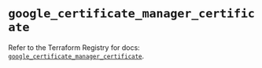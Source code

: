 # `google_certificate_manager_certificate`

Refer to the Terraform Registry for docs: [`google_certificate_manager_certificate`](https://registry.terraform.io/providers/hashicorp/google/5.35.0/docs/resources/certificate_manager_certificate).
